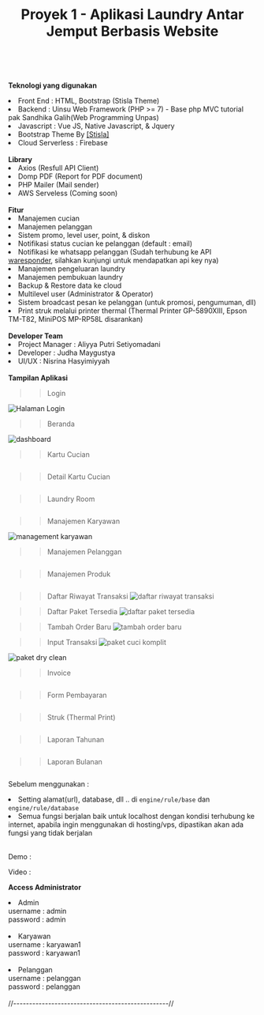 <h1 align="center">Proyek 1 - Aplikasi Laundry Antar Jemput Berbasis Website</h1>
<br>
<span align="center">

</span>

<br/><br/>
<b>Teknologi yang digunakan</b>
<li>Front End : HTML, Bootstrap (Stisla Theme)</li>
<li>Backend : Uinsu Web Framework (PHP >= 7) - Base php MVC tutorial pak Sandhika Galih(Web Programming Unpas)</li>
<li>Javascript : Vue JS, Native Javascript, & Jquery</li>
<li>Bootstrap Theme By <a href='https://demo.getstisla.com/index.html'>[Stisla]</a></li>
<li>Cloud Serverless : Firebase</li>
<br/>
<b>Library</b>
<li>Axios (Resfull API Client)</li>
<li>Domp PDF (Report for PDF document)</li>
<li>PHP Mailer (Mail sender)</li>
<li>AWS Serveless (Coming soon)</li>
<br/>
<b>Fitur</b>
<li> Manajemen cucian</li>
<li> Manajemen pelanggan</li>
<li> Sistem promo, level user, point, & diskon</li>
<li> Notifikasi status cucian ke pelanggan (default : email)</li>
<li> Notifikasi ke whatsapp pelanggan (Sudah terhubung ke API <a href='https://waresponder.co.id'>waresponder</a>, silahkan kunjungi untuk mendapatkan api key nya)</li>
<li> Manajemen pengeluaran laundry</li>
<li> Manajemen pembukuan laundry</li>
<li> Backup & Restore data ke cloud</li>
<li> Multilevel user (Administrator & Operator)</li>
<li> Sistem broadcast pesan ke pelanggan (untuk promosi, pengumuman, dll)</li>
<li> Print struk melalui printer thermal (Thermal Printer GP-5890XIII, Epson TM-T82, MiniPOS MP-RP58L disarankan)</li>
<br/>
<b>Developer Team</b>
<li> Project Manager : Aliyya Putri Setiyomadani</li>
<li> Developer : Judha Maygustya</li>
<li> UI/UX : Nisrina Hasyimiyyah</li>
<br/>
<b>Tampilan Aplikasi</b>
<br/>

>> Login

![Halaman Login](https://user-images.githubusercontent.com/95596815/163185309-d31fbd9e-44c8-43ac-b19e-b5dea616cb80.png)

>> Beranda

![dashboard](https://user-images.githubusercontent.com/95598563/163194208-a66681d0-9f80-40d0-8e6f-70fc95497b26.jpeg)

>> Kartu Cucian

<img src=''>

>> Detail Kartu Cucian 

<img src=''>

>> Laundry Room

<img src=''>

>> Manajemen Karyawan

![management karyawan](https://user-images.githubusercontent.com/95598563/163194484-580c804e-8b71-4f3a-8363-caa0b8713e47.jpeg)

>> Manajemen Pelanggan

<img src=''>

>> Manajemen Produk

<img src=''>

>> Daftar Riwayat Transaksi
![daftar riwayat transaksi](https://user-images.githubusercontent.com/95598563/163194620-59c4a001-9441-4637-99fc-b9f32289d99d.jpeg)

>> Daftar Paket Tersedia
![daftar paket tersedia](https://user-images.githubusercontent.com/95598563/163194807-4f64f41f-4c3c-4a89-a7d5-b3e2ad5adc0b.jpeg)

>> Tambah Order Baru
![tambah order baru](https://user-images.githubusercontent.com/95598563/163194984-f211433c-0a96-4af2-8039-a57d2af372fc.jpeg)

>> Input Transaksi
![paket cuci komplit](https://user-images.githubusercontent.com/95598563/163195144-80edc5f3-b155-4b2d-bc17-3d3e8cf45bd1.jpeg)

![paket dry clean](https://user-images.githubusercontent.com/95598563/163195758-20854336-921c-4b27-aa22-d9b6523dedd3.jpeg)

>> Invoice

<img src=''>

>> Form Pembayaran

<img src=''>

>> Struk (Thermal Print)

<img src=''>

>> Laporan Tahunan

<img src=''>

>> Laporan Bulanan 

<img src=' '>

<br/>

Sebelum menggunakan : <br/>
<li> Setting alamat(url), database, dll ..  di <code>engine/rule/base</code> dan <code>engine/rule/database</code> </li>
<li> Semua fungsi berjalan baik untuk localhost dengan kondisi terhubung ke internet, apabila  ingin menggunakan di hosting/vps, dipastikan akan ada fungsi yang tidak berjalan </li>
<br/>

Demo : 

Video : 

<b>Access Administrator</b><br/>
<li>Admin</li>
username : admin<br/>
password : admin<br/></br>
<li>Karyawan</li>
username : karyawan1<br/>
password : karyawan1<br/></br>
<li>Pelanggan</li>
username : pelanggan<br/>
password : pelanggan<br/></br>
//-------------------------------------------------//
